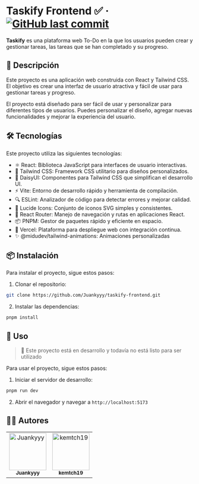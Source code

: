 # Taskify Frontend ✅ &middot; [![GitHub last commit](https://img.shields.io/github/last-commit/Juankyyy/taskify-frontend?label=Last%20Commit&color=FFFF00)](https://github.com/Juankyyy/taskify-frontend/commits/main/)

**Taskify** es una plataforma web To-Do en la que los usuarios pueden crear y gestionar tareas, las tareas que se han completado y su progreso.

<!-- Puedes visitar el sitio web de Taskify [aquí](taskify.vercel.app). -->

## 📝 Descripción

Este proyecto es una aplicación web construida con React y Tailwind CSS. El objetivo es crear una interfaz de usuario atractiva y fácil de usar para gestionar tareas y progreso.

El proyecto está diseñado para ser fácil de usar y personalizar para diferentes tipos de usuarios. Puedes personalizar el diseño, agregar nuevas funcionalidades y mejorar la experiencia del usuario.  

## 🛠️ Tecnologías

Este proyecto utiliza las siguientes tecnologías:

- ⚛️ React: Biblioteca JavaScript para interfaces de usuario interactivas.
- 🎨 Tailwind CSS: Framework CSS utilitario para diseños personalizados.
- 🧩 DaisyUI: Componentes para Tailwind CSS que simplifican el desarrollo UI.
- ⚡ Vite: Entorno de desarrollo rápido y herramienta de compilación.
- 🔍 ESLint: Analizador de código para detectar errores y mejorar calidad.
- 🔣 Lucide Icons: Conjunto de iconos SVG simples y consistentes.
- 🧭 React Router: Manejo de navegación y rutas en aplicaciones React.
- 📦 PNPM: Gestor de paquetes rápido y eficiente en espacio.
- 🚀 Vercel: Plataforma para despliegue web con integración continua.
- ✨ @midudev/tailwind-animations: Animaciones personalizadas

## 📦 Instalación

<!-- > 😎 Ya no es necesario realizar estos pasos para usar **Taskify** <br> -->

Para instalar el proyecto, sigue estos pasos:

1. Clonar el repositorio:

```bash
git clone https://github.com/Juankyyy/taskify-frontend.git
```

2. Instalar las dependencias:

```bash
pnpm install
```

## 🚀 Uso

> 🚧 Este proyecto está en desarrollo y todavía no está listo para ser utilizado <br>

Para usar el proyecto, sigue estos pasos:

1. Iniciar el servidor de desarrollo:

```bash
pnpm run dev
```

2. Abrir el navegador y navegar a `http://localhost:5173`

## 👨‍💻 Autores

<table>
  <tr>
    <td align="center">
      <a href="https://github.com/Juankyyy">
        <img src="https://avatars.githubusercontent.com/u/103221572?v=4" width="100px;" alt="Juankyyy"/>
        <br />
        <sub><b>Juankyyy</b></sub>
      </a>
    </td>
    <td align="center">
      <a href="https://github.com/kemtch19">
        <img src="https://avatars.githubusercontent.com/u/92267985?v=4" width="100px;" alt="kemtch19"/>
        <br />
        <sub><b>kemtch19</b></sub>
      </a>
    </td>
  </tr>
</table>
